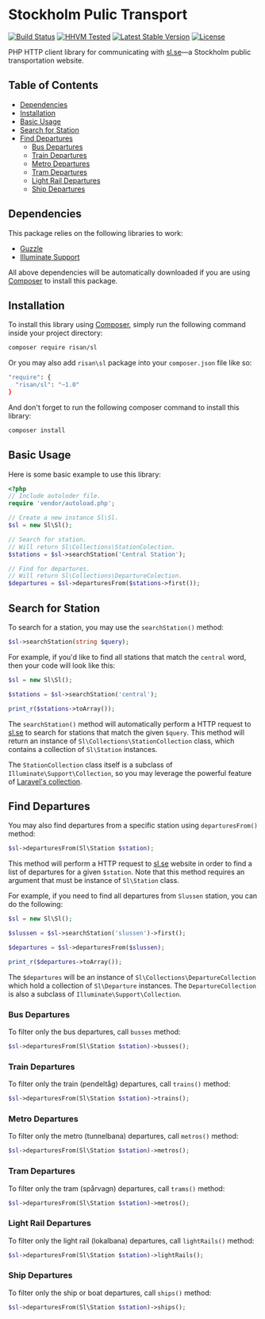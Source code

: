 # Stockholm Pulic Transport

[![Build Status](https://img.shields.io/travis/risan/sl.svg?style=flat-square)](https://travis-ci.org/risan/sl)
[![HHVM Tested](https://img.shields.io/hhvm/risan/sl.svg?style=flat-square)](https://travis-ci.org/risan/sl)
[![Latest Stable Version](https://img.shields.io/packagist/v/risan/sl.svg?style=flat-square)](https://packagist.org/packages/risan/sl)
[![License](https://img.shields.io/packagist/l/risan/sl.svg?style=flat-square)](https://packagist.org/packages/risan/sl)

PHP HTTP client library for communicating with [sl.se](http://sl.se/)—a Stockholm public transportation website.

## Table of Contents

* [Dependencies](#dependencies)
* [Installation](#installation)
* [Basic Usage](#basic-usage)
* [Search for Station](#search-for-station)
* [Find Departures](#find-departures)
  * [Bus Departures](#bus-departures)
  * [Train Departures](#train-departures)
  * [Metro Departures](#metro-departures)
  * [Tram Departures](#tram-departures)
  * [Light Rail Departures](#light-rail-departures)
  * [Ship Departures](#ship-departures)

## Dependencies

This package relies on the following libraries to work:

* [Guzzle](https://github.com/guzzle/guzzle)
* [Illuminate Support](https://github.com/illuminate/support)

All above dependencies will be automatically downloaded if you are using [Composer](https://getcomposer.org/) to install this package.

## Installation

To install this library using [Composer](https://getcomposer.org/), simply run the following command inside your project directory:

```bash
composer require risan/sl
```

Or you may also add `risan\sl` package into your `composer.json` file like so:

```bash
"require": {
  "risan/sl": "~1.0"
}
```

And don't forget to run the following composer command to install this library:

```bash
composer install
```

## Basic Usage

Here is some basic example to use this library:

```php
<?php
// Include autoloder file.
require 'vendor/autoload.php';

// Create a new instance Sl\Sl.
$sl = new Sl\Sl();

// Search for station.
// Will return Sl\Collections\StationColection.
$stations = $sl->searchStation('Central Station');

// Find for departures.
// Will return Sl\Collections\DepartureColection.
$departures = $sl->departuresFrom($stations->first());
```

## Search for Station

To search for a station, you may use the `searchStation()` method:

```php
$sl->searchStation(string $query);
```

For example, if you'd like to find all stations that match the `central` word, then your code will look like this:

```php
$sl = new Sl\Sl();

$stations = $sl->searchStation('central');

print_r($stations->toArray());
```

The `searchStation()` method will automatically perform a HTTP request to [sl.se](http://sl.se/) to search for stations that match the given `$query`. This method will return an instance of `Sl\Collections\StationCollection` class, which contains a collection of `Sl\Station` instances.

The `StationCollection` class itself is a subclass of `Illuminate\Support\Collection`, so you may leverage the powerful feature of [Laravel's collection](http://laravel.com/docs/5.1).

## Find Departures

You may also find departures from a specific station using `departuresFrom()` method:

```php
$sl->departuresFrom(Sl\Station $station);
```

This method will perform a HTTP request to [sl.se](http://sl.se/) website in order to find a list of departures for a given `$station`. Note that this method requires an argument that must be instance of `Sl\Station` class.

For example, if you need to find all departures from `Slussen` station, you can do the following:

```php
$sl = new Sl\Sl();

$slussen = $sl->searchStation('slussen')->first();

$departures = $sl->departuresFrom($slussen);

print_r($departures->toArray());
```

The `$departures` will be an instance of `Sl\Collections\DepartureCollection` which hold a collection of `Sl\Departure` instances. The `DepartureCollection` is also a subclass of `Illuminate\Support\Collection`.

### Bus Departures

To filter only the bus departures, call `busses` method:

```php
$sl->departuresFrom(Sl\Station $station)->busses();
```

### Train Departures

To filter only the train (pendeltåg) departures, call `trains()` method:

```php
$sl->departuresFrom(Sl\Station $station)->trains();
```

### Metro Departures

To filter only the metro (tunnelbana) departures, call `metros()` method:

```php
$sl->departuresFrom(Sl\Station $station)->metros();
```

### Tram Departures

To filter only the tram (spårvagn) departures, call `trams()` method:

```php
$sl->departuresFrom(Sl\Station $station)->metros();
```

### Light Rail Departures

To filter only the light rail (lokalbana) departures, call `lightRails()` method:

```php
$sl->departuresFrom(Sl\Station $station)->lightRails();
```

### Ship Departures

To filter only the ship or boat departures, call `ships()` method:

```php
$sl->departuresFrom(Sl\Station $station)->ships();
```
